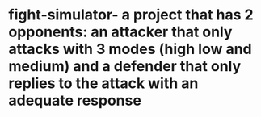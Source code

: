 # fight-simulator- a project that has 2 opponents: an attacker that only attacks with 3 modes (high low and medium) and a defender that only replies to the attack with an adequate response 
